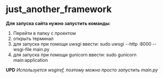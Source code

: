 # just_another_framework
**Для запуска сайта нужно запустить команды:**
1. Перейти в папку с проектом
1. открыть терминал
1. для запуска при помощи uwsgi ввести: sudo uwsgi --http :8000 --wsgi-file main.py
1. для запуска при помощи gunicorn ввести: sudo gunicorn main:application

**UPD**
*Используется wsgiref, поэтому можно просто запустить main.py*

